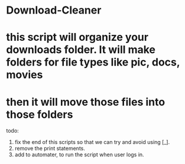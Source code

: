 # Download-Cleaner

# this script will organize your downloads folder. It will make folders for file types like pic, docs, movies
# then it will move those files into those folders

todo:
1. fix the end of this scripts so that we can try and avoid using [_].
2. remove the print statements.
3. add to automater, to run the script when user logs in. 